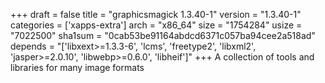 +++
draft = false
title = "graphicsmagick 1.3.40-1"
version = "1.3.40-1"
categories = ['xapps-extra']
arch = "x86_64"
size = "1754284"
usize = "7022500"
sha1sum = "0cab53be91164abdcd6371c057ba94cee2a518ad"
depends = "['libxext>=1.3.3-6', 'lcms', 'freetype2', 'libxml2', 'jasper>=2.0.10', 'libwebp>=0.6.0', 'libheif']"
+++
A collection of tools and libraries for many image formats
